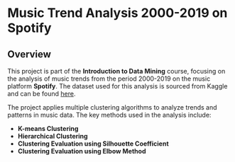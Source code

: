 # Music Trend Analysis 2000-2019 on Spotify

## Overview

This project is part of the **Introduction to Data Mining** course, focusing on the analysis of music trends from the period 2000-2019 on the music platform **Spotify**. The dataset used for this analysis is sourced from Kaggle and can be found [here](https://www.kaggle.com/datasets/paradisejoy/top-hits-spotify-from-20002019/data).

The project applies multiple clustering algorithms to analyze trends and patterns in music data. The key methods used in the analysis include:

- **K-means Clustering**
- **Hierarchical Clustering**
- **Clustering Evaluation using Silhouette Coefficient**
- **Clustering Evaluation using Elbow Method**


